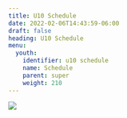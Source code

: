 ```yaml
---
title: U10 Schedule
date: 2022-02-06T14:43:59-06:00
draft: false
heading: U10 Schedule
menu:
  youth:
    identifier: u10 schedule
    name: Schedule
    parent: super
    weight: 210
---
```

![](https://res.cloudinary.com/robinson-soccer/image/upload/v1661192879/Game_Schedule_2022_-_U10_8-9_vzcznx.png)